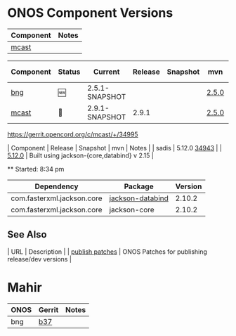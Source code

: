 ONOS Component Versions
=======================

| Component | Notes |
| --------- | ----- |
| [mcast](mcast/README.md) | |

| Component | Status | Current | Release | Snapshot | mvn | J:app-rel | Notes |
| --------- | ------ | --------| ------- | -------- | --- | --------- | ----- |
| [bng](https://gerrit.opencord.org/plugins/gitiles/bng) | :new: | 2.5.1-SNAPSHOT | | | [2.5.0](https://mvnrepository.com/artifact/org.opencord/bng) | | |
| [mcast](https://gerrit.opencord.org/plugins/gitiles/mcast) | :hammer: | 2.9.1-SNAPSHOT | 2.9.1 | | [2.5.0](https://mvnrepository.com/artifact/org.opencord/mcast) | [34987](https://gerrit.opencord.org/c/mcast/+/34987), [303](https://jenkins.opencord.org/job/onos-app-release/303/console) | |

 https://gerrit.opencord.org/c/mcast/+/34995
    
| Component | Release | Snapshot | mvn | Notes |
| sadis     | 5.12.0 [34943](https://gerrit.opencord.orgc/sadis/+/34943) | | [5.12.0](https://mvnrepository.com/artifact/org.opencord/sadis) | Built using jackson-{core,databind} v 2.15 |

** Started: 8:34 pm

| Dependency | Package | Version |
| ---------- | ------- | --------|
| com.fasterxml.jackson.core | [jackson-databind](https://gerrit.opncord.org/plugins/gitiles/sadis/+/refs/heads/master/app/pom.xml#90) | 2.10.2 |     
| com.fasterxml.jackson.core | jackson-core             | 2.10.2 |     

## See Also

| URL | Description |
| [publish patches](https://gerrit.opencord.org/q/owner:do-not-reply%2540opennetworking.org) | ONOS Patches for publishing release/dev versions |


Mahir
=====

| ONOS | Gerrit | Notes |
| ---- | ------ | ----- |
| bng  | [b37](https://gerrit.opencord.org/c/bng/+/34990/1/pom.xml#b37) | |
